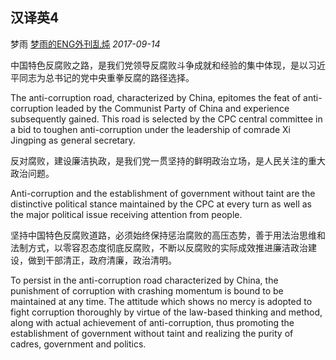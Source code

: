 ## 汉译英4

梦雨 [梦雨的ENG外刊乱炖](javascript:void(0);) *2017-09-14*

中国特色反腐败之路，是我们党领导反腐败斗争成就和经验的集中体现，是以习近平同志为总书记的党中央重拳反腐的路径选择。

The anti-corruption road, characterized by China, epitomes the feat of anti-corruption leaded by the Communist Party of China and experience subsequently gained. This road is selected by the CPC central committee in a bid to toughen anti-corruption under the leadership of comrade Xi Jingping as general secretary.

反对腐败，建设廉洁执政，是我们党一贯坚持的鲜明政治立场，是人民关注的重大政治问题。

Anti-corruption and the establishment of government without taint are the distinctive political stance maintained by the CPC at every turn as well as the major political issue receiving attention from people.

坚持中国特色反腐败道路，必须始终保持惩治腐败的高压态势，善于用法治思维和法制方式，以零容忍态度彻底反腐败，不断以反腐败的实际成效推进廉洁政治建设，做到干部清正，政府清廉，政治清明。

To persist in the anti-corruption road characterized by China, the punishment of corruption with crashing momentum is bound to be maintained at any time. The attitude which shows no mercy is adopted to fight corruption thoroughly by virtue of the law-based thinking and method, along with actual achievement of anti-corruption, thus promoting the establishment of government without taint and realizing the purity of cadres, government and politics.     









